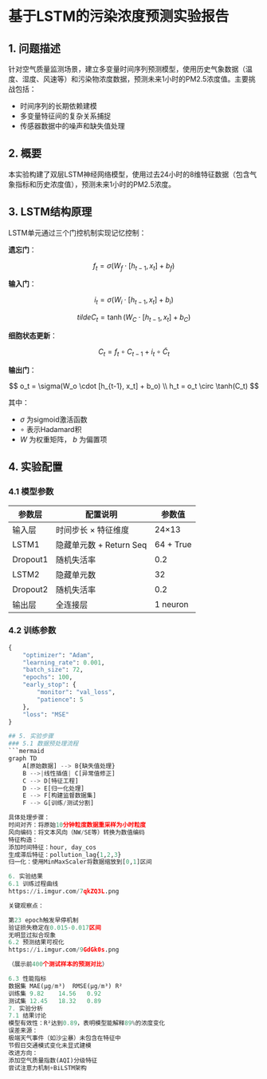 # 基于LSTM的污染浓度预测实验报告

## 1. 问题描述
针对空气质量监测场景，建立多变量时间序列预测模型，使用历史气象数据（温度、湿度、风速等）和污染物浓度数据，预测未来1小时的PM2.5浓度值。主要挑战包括：
- 时间序列的长期依赖建模
- 多变量特征间的复杂关系捕捉
- 传感器数据中的噪声和缺失值处理

## 2. 概要
本实验构建了双层LSTM神经网络模型，使用过去24小时的8维特征数据（包含气象指标和历史浓度值），预测未来1小时的PM2.5浓度。

## 3. LSTM结构原理

LSTM单元通过三个门控机制实现记忆控制：

​**遗忘门**​：

$$ f_t = \sigma(W_f \cdot [h_{t-1}, x_t] + b_f) $$

​**输入门**​：

$$ i_t = \sigma(W_i \cdot [h_{t-1}, x_t] + b_i) $$


$$ tilde{C}_t = \tanh(W_C \cdot [h_{t-1}, x_t] + b_C) $$


​**细胞状态更新**​：

$$ C_t = f_t \circ C_{t-1} + i_t \circ \tilde{C}_t $$

​**输出门**​：

$$
o_t = \sigma(W_o \cdot [h_{t-1}, x_t] + b_o) \\
h_t = o_t \circ \tanh(C_t)
$$

其中：
- $\sigma$ 为sigmoid激活函数
- $\circ$ 表示Hadamard积
- $W$ 为权重矩阵， $b$ 为偏置项

## 4. 实验配置
### 4.1 模型参数
| 参数层         | 配置说明                  | 参数值       |
|----------------|-------------------------|-------------|
| 输入层         | 时间步长 × 特征维度       | 24×13       |
| LSTM1          | 隐藏单元数 + Return Seq | 64 + True   |
| Dropout1       | 随机失活率               | 0.2         |
| LSTM2          | 隐藏单元数               | 32          |
| Dropout2       | 随机失活率               | 0.2         |
| 输出层         | 全连接层                 | 1 neuron    |

### 4.2 训练参数
```python
{
    "optimizer": "Adam",
    "learning_rate": 0.001,
    "batch_size": 72,
    "epochs": 100,
    "early_stop": {
        "monitor": "val_loss",
        "patience": 5
    },
    "loss": "MSE"
}

## 5. 实验步骤
### 5.1 数据预处理流程
```mermaid
graph TD
    A[原始数据] --> B{缺失值处理}
    B -->|线性插值| C[异常值修正]
    C --> D[特征工程]
    D --> E[归一化处理]
    E --> F[构建监督数据集]
    F --> G[训练/测试分割]

具体处理步骤：
​时间对齐​：将原始10分钟粒度数据重采样为小时粒度
​风向编码​：将文本风向（NW/SE等）转换为数值编码
​特征构造​：
添加时间特征：hour, day_cos
生成滞后特征：pollution_lag{1,2,3}
​归一化​：使用MinMaxScaler将数据缩放到[0,1]区间

6. 实验结果
6.1 训练过程曲线
https://i.imgur.com/7qkZQ3L.png

关键观察点：

第23 epoch触发早停机制
验证损失稳定在0.015-0.017区间
无明显过拟合现象
6.2 预测结果可视化
https://i.imgur.com/9GdGk0s.png

（展示前400个测试样本的预测对比）

6.3 性能指标
数据集	MAE(μg/m³)	RMSE(μg/m³)	R²
训练集	9.82	14.56	0.92
测试集	12.45	18.32	0.89
7. 实验分析
7.1 结果讨论
​模型有效性​：R²达到0.89，表明模型能解释89%的浓度变化
​误差来源​：
极端天气事件（如沙尘暴）未包含在特征中
节假日交通模式变化未显式建模
​改进方向​：
添加空气质量指数(AQI)分级特征
尝试注意力机制+BiLSTM架构
